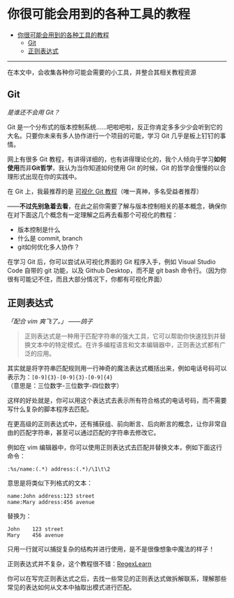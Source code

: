# 你很可能会用到的各种工具的教程

- [你很可能会用到的各种工具的教程](#你很可能会用到的各种工具的教程)
  - [Git](#git)
  - [正则表达式](#正则表达式)

---

在本文中，会收集各种你可能会需要的小工具，并整合其相关教程资源

## Git

*是谁还不会用 Git？*

Git 是一个分布式的版本控制系统……吧啦吧啦，反正你肯定多多少少会听到它的大名。只要你未来有多人协作进行一个项目的可能，学习 Git 几乎是板上钉钉的事情。

网上有很多 Git 教程，有讲得详细的，也有讲得理论化的，我个人倾向于学习**如何使用**而非**Git哲学**，我认为当你知道如何使用 Git 的时候，Git 的哲学会慢慢的以合理形式出现在你的实践中。

在 Git 上，我最推荐的是 [可视化 Git 教程](https://learngitbranching.js.org/?locale=zh_CN)（唯一真神，多名受益者推荐）

——**不过先别急着去看**，在此之前你需要了解与版本控制相关的基本概念，确保你在对下面这几个概念有一定理解之后再去看那个可视化的教程：

- 版本控制是什么
- 什么是 commit, branch
- git如何优化多人协作？

在学习 Git 后，你可以尝试从可视化界面的 Git 程序入手，例如 Visual Studio Code 自带的 git 功能，以及 Github Desktop，而不是 git bash 命令行。（因为你很有可能记不住，而且大部分情况下，你都有可视化界面）

## 正则表达式

*「配合 vim 爽飞了。」 ——鸽子*

> 正则表达式是一种用于匹配字符串的强大工具，它可以帮助你快速找到并替换文本中的特定模式。在许多编程语言和文本编辑器中，正则表达式都有广泛的应用。

其实就是将字符串匹配规则用一行神奇的魔法表达式概括出来，例如电话号码可以表示为：`[0-9]{3}-[0-9]{3}-[0-9]{4}`（意思是：三位数字-三位数字-四位数字）

这样的好处就是，你可以用这个表达式去表示所有符合格式的电话号码，而不需要写什么复杂的脚本程序去匹配。

在更高级的正则表达式中，还有捕获组、前向断言、后向断言的概念，让你非常自由的匹配字符串，甚至可以通过匹配的字符串去修改它。

例如在 vim 编辑器中，你可以使用正则表达式去匹配并替换文本，例如下面这行命令：

`:%s/name:(.*) address:(.*)/\1\t\2`

意思是将类似下列格式的文本：

```
name:John address:123 street
name:Mary address:456 avenue
```

替换为：

```
John	123 street
Mary	456 avenue
```

只用一行就可以捕捉复杂的结构并进行使用，是不是很像想象中魔法的样子！

正则表达式并不复杂，这个教程很不错：[RegexLearn](https://regexlearn.com/zh-cn/learn/regex101)

你可以在写完正则表达式之后，去找一些常见的正则表达式做拆解联系，理解那些常见的表达如何从文本中抽取出模式进行匹配。
